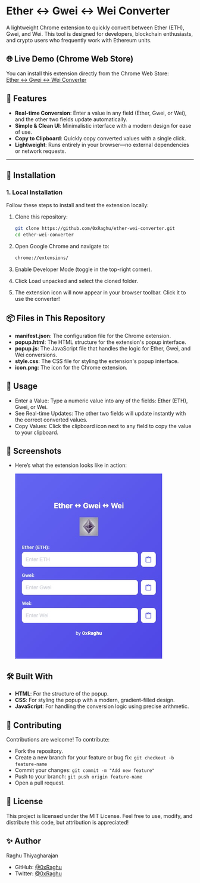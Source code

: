# Ether ↔ Gwei ↔ Wei Converter

A lightweight Chrome extension to quickly convert between Ether (ETH), Gwei, and Wei. This tool is designed for developers, blockchain enthusiasts, and crypto users who frequently work with Ethereum units.

## 🌐 Live Demo (Chrome Web Store)

You can install this extension directly from the Chrome Web Store:  
[Ether ↔ Gwei ↔ Wei Converter](https://chrome.google.com/webstore/detail/mpcihihcafeegcadflidhmhgmbplpkeo)

## 🚀 Features

- **Real-time Conversion**: Enter a value in any field (Ether, Gwei, or Wei), and the other two fields update automatically.
- **Simple & Clean UI**: Minimalistic interface with a modern design for ease of use.
- **Copy to Clipboard**: Quickly copy converted values with a single click.
- **Lightweight**: Runs entirely in your browser—no external dependencies or network requests.

---

## 🔧 Installation

### 1. **Local Installation**

Follow these steps to install and test the extension locally:

1. Clone this repository:

   ```bash
   git clone https://github.com/0xRaghu/ether-wei-converter.git
   cd ether-wei-converter
   ```

2. Open Google Chrome and navigate to:

   ```bash
   chrome://extensions/
   ```

3. Enable Developer Mode (toggle in the top-right corner).

4. Click Load unpacked and select the cloned folder.

5. The extension icon will now appear in your browser toolbar. Click it to use the converter!

## 📦 Files in This Repository

- **manifest.json**: The configuration file for the Chrome extension.
- **popup.html**: The HTML structure for the extension's popup interface.
- **popup.js**: The JavaScript file that handles the logic for Ether, Gwei, and Wei conversions.
- **style.css**: The CSS file for styling the extension's popup interface.
- **icon.png**: The icon for the Chrome extension.

## 📖 Usage

- Enter a Value: Type a numeric value into any of the fields: Ether (ETH), Gwei, or Wei.
- See Real-time Updates: The other two fields will update instantly with the correct converted values.
- Copy Values: Click the clipboard icon next to any field to copy the value to your clipboard.

## 🎨 Screenshots

- Here’s what the extension looks like in action:

  ![Screenshot](screenshot.png)

## 🛠️ Built With

- **HTML**: For the structure of the popup.
- **CSS**: For styling the popup with a modern, gradient-filled design.
- **JavaScript**: For handling the conversion logic using precise arithmetic.

## 🤝 Contributing

Contributions are welcome! To contribute:

- Fork the repository.
- Create a new branch for your feature or bug fix:
  `git checkout -b feature-name`
- Commit your changes:
  `git commit -m "Add new feature"`
- Push to your branch:
  `git push origin feature-name`
- Open a pull request.

## 📝 License

This project is licensed under the MIT License. Feel free to use, modify, and distribute this code, but attribution is appreciated!

## ✨ Author

Raghu Thiyagharajan

- GitHub: [@0xRaghu](https://github.com/0xRaghu)
- Twitter: [@0xRaghu](https://x.com/0xRaghu)
